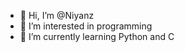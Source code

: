 - 👋 Hi, I’m @Niyanz
- 👀 I’m interested in programming
- 🌱 I’m currently learning Python and C
<!--- - 💞️ I’m looking to collaborate on ...
- 📫 How to reach me 
--->

<!---
Niyanz/Niyanz is a ✨ special ✨ repository because its `README.md` (this file) appears on your GitHub profile.
You can click the Preview link to take a look at your changes.
--->
